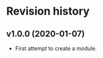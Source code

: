 Revision history
===================


v1.0.0 (2020-01-07)
--------------------

* First attempt to create a module.
